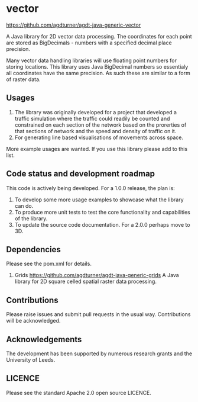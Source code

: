 # vector

https://github.com/agdturner/agdt-java-generic-vector

A Java library for 2D vector data processing. The coordinates for each point are stored as BigDecimals - numbers with a specified decimal place precision.

Many vector data handling libraries will use floating point numbers for storing locations. This library uses Java BigDecimal numbers so essentialy all coordinates have the same precision. As such these are similar to a form of raster data. 

## Usages
1. The library was originally developed for a project that developed a traffic simulation where the traffic could readily be counted and constrained on each section of the network based on the prorerties of that sections of network and the speed and density of traffic on it.
2. For generating line based visualisations of movements across space.

More example usages are wanted. If you use this library please add to this list.

## Code status and development roadmap
This code is actively being developed.
For a 1.0.0 release, the plan is:
1. To develop some more usage examples to showcase what the library can do.
2. To produce more unit tests to test the core functionality and capabilities of the library.
3. To update the source code documentation.
For a 2.0.0 perhaps move to 3D.

## Dependencies
Please see the pom.xml for details.
1. Grids
https://github.com/agdturner/agdt-java-generic-grids
A Java library for 2D square celled spatial raster data processing. 

## Contributions
Please raise issues and submit pull requests in the usual way. Contributions will be acknowledged.

## Acknowledgements
The development has been supported by numerous research grants and the University of Leeds. 

## LICENCE
Please see the standard Apache 2.0 open source LICENCE.

